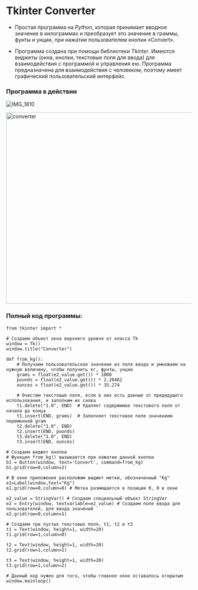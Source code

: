 # Tkinter Converter

* Простая программа на _Python_, которая принимает вводное значение в килограммах и преобразует это значение в граммы, фунты и унции, при нажатии пользователем кнопки «Convert».


* Программа создана при помощи библиотеки _Tkinter_. Имеются виджеты (окна, кнопки, текстовые поля для ввода) для взаимодействия с программой и управления ею. Программа предназначена для взаимодействия с человеком, поэтому имеет графический пользовательский интерфейс.

### Программа в действии

![IMG_1810](https://user-images.githubusercontent.com/97599612/165483692-703e4519-1672-4f63-bce3-d8f52ce0cfaa.JPG)


<img width="519" alt="converter" src="https://user-images.githubusercontent.com/97599612/168225732-4f832746-b3db-418a-a4c3-42e013ce190f.png">

### Полный код программы:
```
from tkinter import *

# Создаем объект окна верхнего уровня от класса Tk
window = Tk()
window.title("Converter")  

def from_kg():
    # Получаем пользовательское значение из поля ввода и умножаем на нужную величину, чтобы получить кг, фунты, унции
    grams = float(e2_value.get()) * 1000
    pounds = float(e2_value.get()) * 2.20462
    ounces = float(e2_value.get()) * 35.274

    # Очистим текстовые поля, если в них есть данные от предидущего использования, и заполним их снова
    t1.delete("1.0", END)  # Удаляет содержимое текстового поля от начала до конца
    t1.insert(END, grams)  # Заполняет текстовое поле значением переменной gram
    t2.delete("1.0", END)
    t2.insert(END, pounds)
    t3.delete("1.0", END)
    t3.insert(END, ounces)

# Создаем виджет кнопки
# Функция from_kg() вызывается при нажатии данной кнопки
b1 = Button(window, text='Convert', command=from_kg)
b1.grid(row=0,column=2)

# В окне приложения расположим виджет метки, обозначенный "Kg" 
e1=Label(window,text="Kg")
e1.grid(row=0,column=0) # Метка размещается в позиции 0, 0 в окне

e2_value = StringVar() # Создаем специальный объект StringVar
e2 = Entry(window, textvariable=e2_value) # Создаем поле ввода для пользователей, для ввода значений
e2.grid(row=0,column=1)

# Создаем три пустых текстовых поля, t1, t2 и t3
t1 = Text(window, height=1, width=20)
t1.grid(row=1,column=0)

t2 = Text(window, height=1, width=20)
t2.grid(row=1,column=1)

t3 = Text(window, height=1, width=20)
t3.grid(row=1,column=2)

# Данный код нужен для того, чтобы главное окно оставалось открытым
window.mainloop()

```
